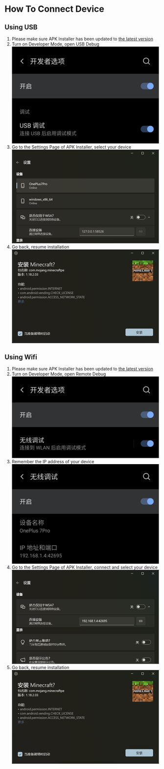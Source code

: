 # How To Connect Device
## Using USB
1. Please make sure APK Installer has been updated to [the latest version](https://www.microsoft.com/store/productId/9P2JFQ43FPPG "APK Installer")
2. Turn on Developer Mode, open USB Debug ![Developer Mode](https://raw.githubusercontent.com/Paving-Base/APK-Installer/screenshots/Documents/Tutorials/How%20To%20Connect%20Device/Images/Screenshot_20221002-172252.jpg)
3. Go to the Settings Page of APK Installer, select your device ![Settings Page](https://raw.githubusercontent.com/Paving-Base/APK-Installer/screenshots/Documents/Tutorials/How%20To%20Connect%20Device/Images/Snipaste_2022-10-02_17-37-30.png)
4. Go back, resume installation ![Resume Installation](https://raw.githubusercontent.com/Paving-Base/APK-Installer/screenshots/Documents/Tutorials/How%20To%20Connect%20Device/Images/Snipaste_2022-10-02_17-34-04.png)
## Using Wifi
1. Please make sure APK Installer has been updated to [the latest version](https://www.microsoft.com/store/productId/9P2JFQ43FPPG "APK Installer")
2. Turn on Developer Mode, open Remote Debug ![Developer Mode](https://raw.githubusercontent.com/Paving-Base/APK-Installer/screenshots/Documents/Tutorials/How%20To%20Connect%20Device/Images/Screenshot_20221002-174001.jpg)
3. Remember the IP address of your device ![IP address](https://raw.githubusercontent.com/Paving-Base/APK-Installer/screenshots/Documents/Tutorials/How%20To%20Connect%20Device/Images/Screenshot_20221002-174200.jpg)
3. Go to the Settings Page of APK Installer, connect and select your device ![Settings Page](https://raw.githubusercontent.com/Paving-Base/APK-Installer/screenshots/Documents/Tutorials/How%20To%20Connect%20Device/Images/Snipaste_2022-10-02_17-46-28.png)
4. Go back, resume installation ![Resume Installation](https://raw.githubusercontent.com/Paving-Base/APK-Installer/screenshots/Documents/Tutorials/How%20To%20Connect%20Device/Images/Snipaste_2022-10-02_17-34-04.png)
